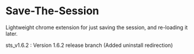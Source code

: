 # Save-The-Session
Lightweight chrome extension for just saving the session, and re-loading it later.

sts_v1.6.2 : Version 1.6.2 release branch (Added uninstall redirection)
